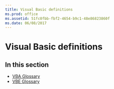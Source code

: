 ```yaml
---
title: Visual Basic definitions
ms.prod: office
ms.assetid: 51fc0fbb-fbf2-4654-b9c1-48e86823860f
ms.date: 06/08/2017
---
```



# Visual Basic definitions

## In this section

- [VBA Glossary](../../Glossary/glossary-vba.md)
- [VBE Glossary](../../Glossary/vbe-glossary.md)
